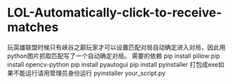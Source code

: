 # LOL-Automatically-click-to-receive-matches
玩英雄联盟时候只有峡谷之巅玩家才可以设置匹配对局自动确定进入对局，因此用python图片抓取匹配写了一个自动确定对局。
需要的依赖
pip install pillow
pip install opencv-python
pip install pyautogui
pip install pyinstaller 打包成exe如果不能运行请用管理员身份运行
pyinstaller your_script.py



